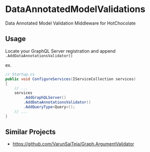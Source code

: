 # DataAnnotatedModelValidations

Data Annotated Model Validation Middleware for HotChocolate

## Usage

Locate your GraphQL Server registration and append `.AddDataAnnotationsValidator()`

ex.

```csharp
// Startup.cs
public void ConfigureServices(IServiceCollection services)
{
    // ...
    services
        .AddGraphQLServer()
        .AddDataAnnotationsValidator()
        .AddQueryType<Query>();
    // ...
}
```

## Similar Projects

- https://github.com/VarunSaiTeja/Graph.ArgumentValidator

